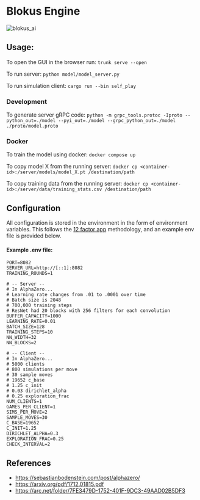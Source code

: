 # Blokus Engine
![blokus_ai](https://github.com/user-attachments/assets/17912e07-bb01-4b64-8e1d-c9ee468c1117)

## Usage:

To open the GUI in the browser run:
`trunk serve --open`

To run server:
`python model/model_server.py`

To run simulation client:
`cargo run --bin self_play`

### Development

To generate server gRPC code: `python -m grpc_tools.protoc -Iproto --python_out=./model --pyi_out=./model --grpc_python_out=./model ./proto/model.proto`

### Docker

To train the model using docker: `docker compose up`

To copy model X from the running server: `docker cp <container-id>:/server/models/model_X.pt /destination/path`

To copy training data from the running server: `docker cp <container-id>:/server/data/training_stats.csv /destination/path`


## Configuration

All configuration is stored in the environment in the form of environment variables. This follows the [12 factor app](https://12factor.net/config) methodology, and an example env file is provided below.

#### Example .env file:

```
PORT=8082
SERVER_URL=http://[::1]:8082
TRAINING_ROUNDS=1

# -- Server --
# In AlphaZero...
# Learning rate changes from .01 to .0001 over time
# Batch size is 2048
# 700,000 training steps
# ResNet had 20 blocks with 256 filters for each convolution
BUFFER_CAPACITY=1000
LEARNING_RATE=0.01
BATCH_SIZE=128
TRAINING_STEPS=10
NN_WIDTH=32
NN_BLOCKS=2

# -- Client --
# In AlphaZero...
# 5000 clients
# 800 simulations per move
# 30 sample moves
# 19652 c_base
# 1.25 c_init
# 0.03 dirichlet_alpha
# 0.25 exploration_frac
NUM_CLIENTS=1
GAMES_PER_CLIENT=1
SIMS_PER_MOVE=2
SAMPLE_MOVES=30
C_BASE=19652
C_INIT=1.25
DIRICHLET_ALPHA=0.3
EXPLORATION_FRAC=0.25
CHECK_INTERVAL=2
```

## References

- https://sebastianbodenstein.com/post/alphazero/
- https://arxiv.org/pdf/1712.01815.pdf
- https://arc.net/folder/7FE3479D-1752-401F-9DC3-49AAD02B5DF3
